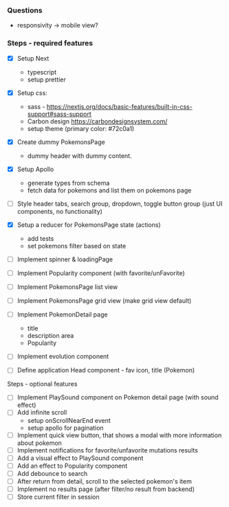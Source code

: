 ### Questions
- responsivity -> mobile view?


### Steps - required features

- [x] Setup Next
  - typescript
  - setup prettier

- [x] Setup css: 
  - sass - https://nextjs.org/docs/basic-features/built-in-css-support#sass-support
  - Carbon design https://carbondesignsystem.com/
  - setup theme (primary color: #72c0a1)

- [x] Create dummy PokemonsPage
  - dummy header with dummy content.

- [x] Setup Apollo
  - generate types from schema
  - fetch data for pokemons and list them on pokemons page

- [ ] Style header tabs, search group, dropdown, toggle button group (just UI components, no functionality)

- [x] Setup a reducer for PokemonsPage state (actions)
  - add tests
  - set pokemons filter based on state

- [ ] Implement spinner & loadingPage

- [ ] Implement Popularity component (with favorite/unFavorite)

- [ ] Implement PokemonsPage list view

- [ ] Implement PokemonsPage grid view (make grid view default)

- [ ] Implement PokemonDetail page
  - title
  - description area
  - Popularity
- [ ] Implement evolution component


- [ ] Define application Head component - fav icon, title (Pokemon)

Steps - optional features
- [ ] Implement PlaySound component on Pokemon detail page (with sound effect)
- [ ] Add infinite scroll
  - setup onScrollNearEnd event
  - setup apollo for pagination
- [ ] Implement quick view button, that shows a modal with more information about pokemon
- [ ] Implement notifications for favorite/unfavorite mutations results
- [ ] Add a visual effect to PlaySound component
- [ ] Add an effect to Popularity component
- [ ] Add debounce to search
- [ ] After return from detail, scroll to the selected pokemon's item
- [ ] Implement no results page (after filter/no result from backend)
- [ ] Store current filter in session
